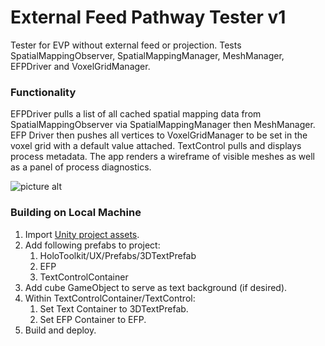 # External Feed Pathway Tester v1
Tester for EVP without external feed or projection. Tests SpatialMappingObserver, SpatialMappingManager, MeshManager, EFPDriver and VoxelGridManager.

### Functionality
EFPDriver pulls a list of all cached spatial mapping data from SpatialMappingObserver via SpatialMappingManager then MeshManager. EFP Driver then pushes all vertices to VoxelGridManager to be set in the voxel grid with a default value attached. TextControl pulls and displays process metadata.
The app renders a wireframe of visible meshes as well as a panel of process diagnostics.

![picture alt](../master/imgs/EFPTesterv1screenshot.jpg "screenshot")

### Building on Local Machine
1. Import [Unity project assets](https://github.com/VUSE-Hololens/assets/tree/master/EFP%20Tester%20v1).
2. Add following prefabs to project:
	1. HoloToolkit/UX/Prefabs/3DTextPrefab
	2. EFP
	3. TextControlContainer
3. Add cube GameObject to serve as text background (if desired).
4. Within TextControlContainer/TextControl:
	1. Set Text Container to 3DTextPrefab.
	2. Set EFP Container to EFP.
5. Build and deploy.
